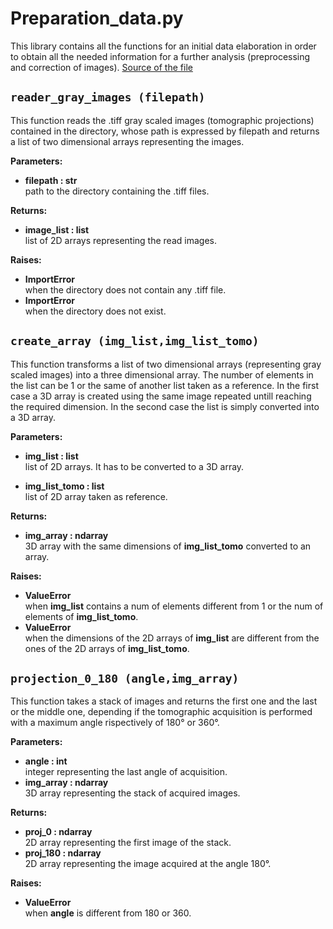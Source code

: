 # **Preparation_data.py**

This library contains all the functions for an initial data elaboration in order to obtain all the needed information for a further analysis (preprocessing and correction of images). [Source of the file](https://github.com/NaomiOrlandi/axis_of_rotation/blob/main/COR/preparation_data.py)

## `reader_gray_images (filepath)`

This function reads the .tiff gray scaled images (tomographic projections) contained in the directory, whose path is expressed by filepath and returns a list of two dimensional arrays representing the images. 

**Parameters:**
- **filepath : str**  
path to the directory containing the .tiff files.

**Returns:**
- **image_list : list**  
list of 2D arrays representing the read images.

**Raises:**
- **ImportError**  
when the directory does not contain any .tiff file.
- **ImportError**  
when the directory does not exist.

## `create_array (img_list,img_list_tomo)`

This function transforms a list of two dimensional arrays (representing gray scaled images) into a three dimensional array. The number of elements in the list can be 1 or the same of another list taken as a reference. In the first case a 3D array is created using the same image repeated untill reaching the required dimension. In the second case the list is simply converted into a 3D array.

**Parameters:**
- **img_list : list**  
list of 2D arrays. It has to be converted to a 3D array. 

- **img_list_tomo : list**  
list of 2D array taken as reference.

**Returns:**
- **img_array : ndarray**  
3D array with the same dimensions of **img_list_tomo** converted to an array.

**Raises:**
- **ValueError**  
when **img_list** contains a num of elements different from 1 or the num of elements of **img_list_tomo**.
- **ValueError**  
when the dimensions of the 2D arrays of **img_list** are different from the ones of the 2D arrays of **img_list_tomo**.

## `projection_0_180 (angle,img_array)`

This function takes a stack of images and returns the first one and the last or the middle one, depending if the tomographic acquisition is performed with a maximum angle rispectively of 180° or 360°.

**Parameters:**  
- **angle : int**  
integer representing the last angle of acquisition.
- **img_array : ndarray**  
3D array representing the stack of acquired images.

**Returns:**  
- **proj_0 : ndarray**  
2D array representing the first image of the stack.
- **proj_180 : ndarray**  
2D array representing the image acquired at the angle 180°.

**Raises:**
- **ValueError**  
when **angle** is different from 180 or 360.

